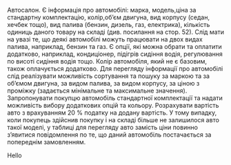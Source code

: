 Автосалон.
Є інформація про автомобілі: марка, модель,ціна за стандартну комплектацію, колір,об’єм двигуна, вид корпусу (седан, хечбек тощо), вид палива (бензин, дизель, газ, електрика), кількість одиниць даного товару на складі (див. посилання на стор. 52). Слід мати на увазі те, що деякі автомобілі можуть працювати на двох видах палива, наприклад, бензин та газ. Є опції, які можна обрати та оплатити додатково, наприклад, кондиціонер, підігрів сидіння водія, регулювання по висоті сидіння водія тощо. Колір автомобіля, який не є базовим, також оплачується додатково. Для перегляду інформації про автомобілі слід реалізувати можливість сортування та пошуку за маркою та за об’ємом двигуна, за видом палива, за видом корпусу, за ціною з проміжку (задається мінімальне та максимальне значення). Запропонувати покупцю автомобіль стандартної комплектації та надати можливість вибору додаткових опцій та кольору. Розрахувати вартість авто з врахуванням 20 % податку на додану вартість. У тому випадку, коли покупець здійснив покупку і на складі більше не залишилося авто такої моделі, у таблиці для перегляду авто замість ціни повинно з’явитися повідомлення по те, що даний автомобіль постачається за попереднім замовленням.

Hello